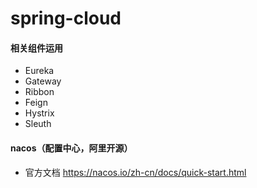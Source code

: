 # spring-cloud

#### 相关组件运用
  - Eureka
  - Gateway
  - Ribbon
  - Feign
  - Hystrix
  - Sleuth

#### nacos（配置中心，阿里开源）
  - 官方文档 https://nacos.io/zh-cn/docs/quick-start.html
